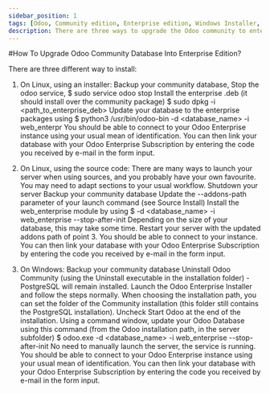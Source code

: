 ```yaml
---
sidebar_position: 1
tags: [Odoo, Community edition, Enterprise edition, Windows Installer, Linux Source code]
description: There are three ways to upgrade the Odoo community to enterprise edition -> Linux installer, Linux source code, Windows.
---
```


#How To Upgrade Odoo Community Database Into Enterprise Edition?

There are three different way to install:
1. On Linux, using an installer:
Backup your community database,
Stop the odoo service,
$ sudo service odoo stop
Install the enterprise .deb (it should install over the community package)
$ sudo dpkg -i <path_to_enterprise_deb>
Update your database to the enterprise packages using
$ python3 /usr/bin/odoo-bin -d <database_name> -i web_enterpr
You should be able to connect to your Odoo Enterprise instance using your usual mean of identification. You can then link your database with your Odoo Enterprise Subscription by entering the code you received by e-mail in the form input.

2. On Linux, using the source code:
There are many ways to launch your server when using sources, and you probably have your own favourite. You may need to adapt sections to your usual workflow.
Shutdown your server
Backup your community database
Update the --addons-path parameter of your launch command (see Source Install)
Install the web_enterprise module by using
$ -d <database_name> -i web_enterprise --stop-after-init
Depending on the size of your database, this may take some time.
Restart your server with the updated addons path of point 3. You should be able to connect to your instance. You can then link your database with your Odoo Enterprise Subscription by entering the code you received by e-mail in the form input.

3. On Windows:
Backup your community database
Uninstall Odoo Community (using the Uninstall executable in the installation folder) - PostgreSQL will remain installed.
Launch the Odoo Enterprise Installer and follow the steps normally. When choosing the installation path, you can set the folder of the Community installation (this folder still contains the PostgreSQL installation). Uncheck Start Odoo at the end of the installation.
Using a command window, update your Odoo Database using this command (from the Odoo installation path, in the server subfolder)
$ odoo.exe -d <database_name> -i web_enterprise --stop-after-init
No need to manually launch the server, the service is running. You should be able to connect to your Odoo Enterprise instance using your usual mean of identification. You can then link your database with your Odoo Enterprise Subscription by entering the code you received by e-mail in the form input.
